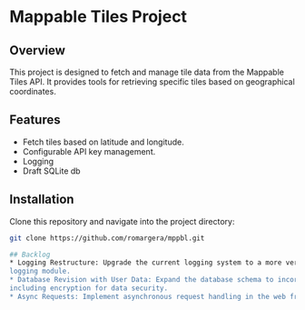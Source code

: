 # Mappable Tiles Project

## Overview
This project is designed to fetch and manage tile data from the Mappable Tiles API. It provides tools for retrieving 
specific tiles based on geographical coordinates.

## Features
- Fetch tiles based on latitude and longitude.
- Configurable API key management.
- Logging
- Draft SQLite db

## Installation
Clone this repository and navigate into the project directory:
```bash
git clone https://github.com/romargera/mppbl.git

## Backlog
* Logging Restructure: Upgrade the current logging system to a more versatile and dynamic structure using Python's 
logging module.
* Database Revision with User Data: Expand the database schema to incorporate a new user authentication system 
including encryption for data security.
* Async Requests: Implement asynchronous request handling in the web framework to improve concurrency and performance.
